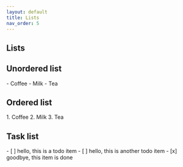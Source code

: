 ```yaml
---
layout: default
title: Lists
nav_order: 5
---
```


## Lists

## Unordered list

<div class="code-example" markdown="1">
- Coffee
- Milk
- Tea
</div>


## Ordered list

<div class="code-example" markdown="1">
1. Coffee
2. Milk
3. Tea
</div>

## Task list
<div class="code-example" markdown="1">
- [ ] hello, this is a todo item
- [ ] hello, this is another todo item
- [x] goodbye, this item is done
</div>

